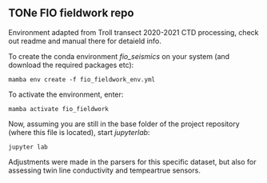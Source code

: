 TONe FIO fieldwork repo
-------------------------------------------
Environment adapted from Troll transect 2020-2021 CTD processing, check out readme and manual there for detaield info.

To create the conda environment *fio_seismics* on your system (and download the required packages etc): 

 `mamba env create -f fio_fieldwork_env.yml` 

To activate the environment, enter:

`mamba activate fio_fieldwork`

Now, assuming you are still in the base folder of the project repository (where this file is located),  start *jupyterlab*:

`jupyter lab`

Adjustments were made in the parsers for this specific dataset, but also for assessing twin line conductivity and tempeartrue sensors.